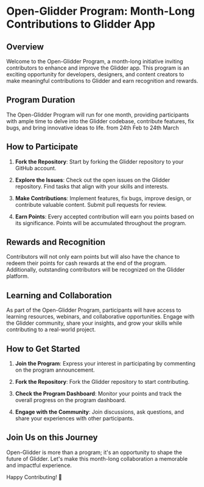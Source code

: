 # Open-Glidder Program: Month-Long Contributions to Glidder App

## Overview

Welcome to the Open-Glidder Program, a month-long initiative inviting contributors to enhance and improve the Glidder app. This program is an exciting opportunity for developers, designers, and content creators to make meaningful contributions to Glidder and earn recognition and rewards.

## Program Duration

The Open-Glidder Program will run for one month, providing participants with ample time to delve into the Glidder codebase, contribute features, fix bugs, and bring innovative ideas to life. from 24th Feb to 24th March

## How to Participate

1. **Fork the Repository**: Start by forking the Glidder repository to your GitHub account.

2. **Explore the Issues**: Check out the open issues on the Glidder repository. Find tasks that align with your skills and interests.

3. **Make Contributions**: Implement features, fix bugs, improve design, or contribute valuable content. Submit pull requests for review.

4. **Earn Points**: Every accepted contribution will earn you points based on its significance. Points will be accumulated throughout the program.

## Rewards and Recognition

Contributors will not only earn points but will also have the chance to redeem their points for cash rewards at the end of the program. Additionally, outstanding contributors will be recognized on the Glidder platform.

## Learning and Collaboration

As part of the Open-Glidder Program, participants will have access to learning resources, webinars, and collaborative opportunities. Engage with the Glidder community, share your insights, and grow your skills while contributing to a real-world project.

## How to Get Started

1. **Join the Program**: Express your interest in participating by commenting on the program announcement.

2. **Fork the Repository**: Fork the Glidder repository to start contributing.

3. **Check the Program Dashboard**: Monitor your points and track the overall progress on the program dashboard.

4. **Engage with the Community**: Join discussions, ask questions, and share your experiences with other participants.

## Join Us on this Journey

Open-Glidder is more than a program; it's an opportunity to shape the future of Glidder. Let's make this month-long collaboration a memorable and impactful experience.

Happy Contributing! 🚀
